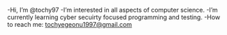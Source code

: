 -Hi, I’m @tochy97
-I’m interested in all aspects of computer science.
-I’m currently learning cyber secuirty focused programming and testing. 
-How to reach me: tochyegeonu1997@gmail.com

<!---
tochy97/tochy97 is a ✨ special ✨ repository because its `README.md` (this file) appears on your GitHub profile.
You can click the Preview link to take a look at your changes.
--->
